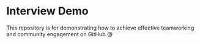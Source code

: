 # Interview Demo

This repository is for demonstrating how to achieve effective teamworking and community engagement on GitHub.😘
